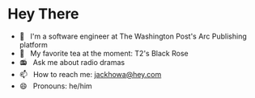 # Hey There

- 📰 &nbsp; I'm a software engineer at The Washington Post's Arc Publishing platform
- 🍵 &nbsp; My favorite tea at the moment: T2's Black Rose
- 📻 &nbsp; Ask me about radio dramas
- 📫 &nbsp; How to reach me: jackhowa@hey.com
- 😄 &nbsp; Pronouns: he/him
